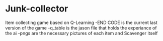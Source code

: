 # Junk-collector
Item collecting game based on Q-Learning
-END CODE is the current last version of the game
-q_table is the jason file that holds the experiance of the ai
-pngs are the necessary pictures of each item and Scavenger itself
